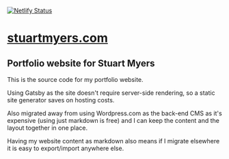 [![Netlify Status](https://api.netlify.com/api/v1/badges/1a9f592f-9787-4a25-a24b-dc01f58a0565/deploy-status)](https://app.netlify.com/sites/clever-bohr-d6b52c/deploys)

# [stuartmyers.com](https://stuartmyers.com/)
## Portfolio website for Stuart Myers

This is the source code for my portfolio website.

Using Gatsby as the site doesn't require server-side rendering, so a static site generator saves on hosting costs.

Also migrated away from using Wordpress.com as the back-end CMS as it's expensive (using just markdown is free) and I can keep the content and the layout together in one place.

Having my website content as markdown also means if I migrate elsewhere it is easy to export/import anywhere else.